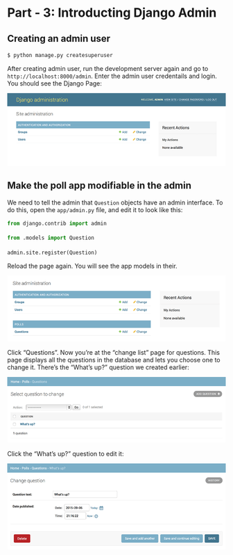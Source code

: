 # Part - 3: Introducting Django Admin


## Creating an admin user

```bash
$ python manage.py createsuperuser
```

After creating admin user, run the development server again and go to `http://localhost:8000/admin`. Enter the admin user credentails and login. You should see the Django Page:

![Django admin user index](admin02.png)

## Make the poll app modifiable in the admin

We need to tell the admin that `Question` objects have an admin interface. To do this, open the `app/admin.py` file, and edit it to look like this:

```py
from django.contrib import admin

from .models import Question

admin.site.register(Question)
```

Reload the page again. You will see the app models in their.

![Image not found](admin03t.png)

Click “Questions”. Now you’re at the “change list” page for questions. This page displays all the questions in the database and lets you choose one to change it. There’s the “What’s up?” question we created earlier:

![Image not found](admin04t.png)

Click the “What’s up?” question to edit it:

![Image not found](admin05t.png)